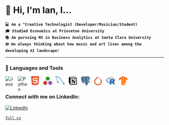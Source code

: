 # 🦊 Hi, I'm Ian, I...

**`💻 Am a "Creative Technologist (Developer/Musician/Student)`** <br />
**`🎓 Studied Economics at Princeton University`** <br />
**`📚 Am pursuing MS in Business Analytics at Santa Clara University`** <br />
**`💿 Am always thinking about how music and art lives among the developing AI landscape!`** <br />

---

### 🧰 Languages and Tools

<img align="left" alt="Java" width="30px" style="padding-right:10px;" src="https://cdn.jsdelivr.net/gh/devicons/devicon/icons/java/java-original.svg"/>
<img align="left" alt="Python" width="30px" style="padding-right:10px;" src="https://cdn.jsdelivr.net/gh/devicons/devicon/icons/python/python-plain.svg" />
<img align="left" alt="HTML5" width="30px" style="padding-right:10px;" src="https://github.com/devicons/devicon/blob/v2.16.0/icons/html5/html5-original.svg?raw=true" />
<img align="left" alt="Julia" width="30px" style="padding-right:10px;" src="https://github.com/devicons/devicon/blob/v2.16.0/icons/julia/julia-original.svg?raw=true" />
<img align="left" alt="MySQL" width="30px" style="padding-right:10px;" src="https://github.com/devicons/devicon/blob/v2.16.0/icons/mysql/mysql-original.svg?raw=true" />
<img align="left" alt="Notion" width="30px" style="padding-right:10px;" src="https://github.com/devicons/devicon/blob/v2.16.0/icons/notion/notion-original.svg?raw=true" />
<img align="left" alt="Postgres" width="30px" style="padding-right:10px;" src="https://github.com/devicons/devicon/blob/v2.16.0/icons/postgresql/postgresql-original.svg?raw=true" />
<img align="left" alt="Pytorch" width="30px" style="padding-right:10px;" src="https://github.com/devicons/devicon/blob/v2.16.0/icons/pytorch/pytorch-original.svg?raw=true" />
<img align="left" alt="R" width="30px" style="padding-right:10px;" src="https://github.com/devicons/devicon/blob/v2.16.0/icons/r/r-original.svg?raw=true" />
<img align="left" alt="Tensorflow" width="30px" style="padding-right:10px;" src="https://github.com/devicons/devicon/blob/v2.16.0/icons/tensorflow/tensorflow-original.svg?raw=true" />


<br />

#
### Connect with me on LinkedIn:
[![LinkedIn](https://img.shields.io/badge/LinkedIn-%230077B5.svg?style=for-the-badge&logo=linkedin&logoColor=white)](https://www.linkedin.com/in/ianmkim/)

 <a href="https://ianminkim.github.io/ianminkim/Ian Kim Resume.pdf" target="_blank">`full cv`</a>

